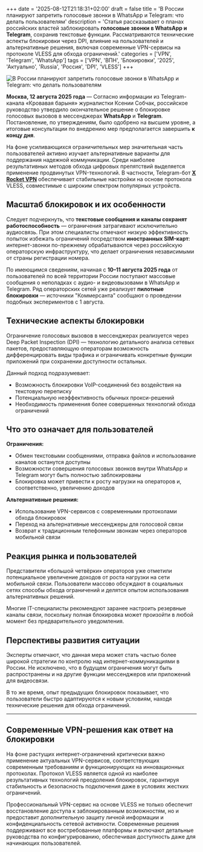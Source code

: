+++
date = '2025-08-12T21:18:31+02:00'
draft = false
title = 'В России планируют запретить голосовые звонки в WhatsApp и Telegram: что делать пользователям'
description = 'Статья рассказывает о планах российских властей заблокировать **голосовые звонки в WhatsApp и Telegram**, сохранив текстовые функции. Рассматриваются технические аспекты блокировки через DPI, влияние на пользователей и альтернативные решения, включая современные VPN-сервисы на протоколе VLESS для обхода ограничений.'
categories = ['VPN', 'Telegram', 'WhatsApp']
tags = ['VPN', 'ВПН', 'Блокировки', '2025', 'Актуально', 'Russia', 'Россия', 'DPI', 'VLESS']
+++

![В России планируют запретить голосовые звонки в WhatsApp и Telegram: что делать пользователям](https://ladyfly-content.fra1.cdn.digitaloceanspaces.com/A39557EE-2186-4C9E-A4A4-A3E68CEDB68F.jpeg)

**Москва, 12 августа 2025 года** — Согласно информации из Telegram-канала «Кровавая барыня» журналистки Ксении Собчак, российское руководство утвердило окончательное решение о блокировке голосовых вызовов в мессенджерах **WhatsApp** и **Telegram**. Постановление, по утверждениям, было одобрено на высшем уровне, а итоговые консультации по внедрению мер предполагается завершить **к концу дня**.

На фоне усиливающихся ограничительных мер значительная часть пользователей активно изучает альтернативные варианты для поддержания надежной коммуникации. Среди наиболее результативных методов обхода цифровых препятствий выделяется применение продвинутых VPN-технологий. В частности, Telegram-бот **[X Rocket VPN](https://t.me/X_Rocket_VPN_bot?start=ref-b-9)** обеспечивает стабильные настройки на основе протокола VLESS, совместимые с широким спектром популярных устройств.

## Масштаб блокировок и их особенности

Следует подчеркнуть, что **текстовые сообщения и каналы сохранят работоспособность** — ограничения затрагивают исключительно аудиосвязь. При этом специалисты отмечают низкую эффективность попыток избежать ограничений посредством **иностранных SIM-карт**: интернет-звонки по-прежнему обрабатываются через российскую операторскую инфраструктуру, что делает ограничения независимыми от страны регистрации номера.

По имеющимся сведениям, начиная с **10–11 августа 2025 года** от пользователей по всей территории России поступают массовые сообщения о неполадках с аудио- и видеовызовами в WhatsApp и Telegram. Ряд операторских сетей уже реализует **пилотные блокировки** — источники "Коммерсанта" сообщают о проведении подобных экспериментов с 1 августа.

## Технические аспекты блокировки

Ограничение голосовых вызовов в мессенджерах реализуется через Deep Packet Inspection (DPI) — технологию детального анализа сетевых пакетов, предоставляющую операторам возможность дифференцировать виды трафика и ограничивать конкретные функции приложений при сохранении доступности остальных.

Данный подход подразумевает:
- Возможность блокировки VoIP-соединений без воздействия на текстовую переписку
- Потенциальную неэффективность обычных прокси-решений
- Необходимость применения более совершенных технологий обхода ограничений

## Что это означает для пользователей

**Ограничения:**
- Обмен текстовыми сообщениями, отправка файлов и использование каналов останутся доступны
- Возможности совершения голосовых звонков внутри WhatsApp и Telegram могут быть полностью заблокированы
- Блокировка может привести к росту нагрузки на операторов и, соответственно, увеличению доходов

**Альтернативные решения:**
- Использование VPN-сервисов с современными протоколами обхода блокировок
- Переход на альтернативные мессенджеры для голосовой связи
- Возврат к традиционным телефонным звонкам через операторов мобильной связи

## Реакция рынка и пользователей

Представители «большой четвёрки» операторов уже отметили потенциальное увеличение доходов от роста нагрузки на сети мобильной связи. Пользователи массово обсуждают в социальных сетях способы обхода ограничений и делятся опытом использования альтернативных решений.

Многие IT-специалисты рекомендуют заранее настроить резервные каналы связи, поскольку полная блокировка может произойти в любой момент без предварительного уведомления.

## Перспективы развития ситуации

Эксперты отмечают, что данная мера может стать частью более широкой стратегии по контролю над интернет-коммуникациями в России. Не исключено, что в будущем ограничения могут быть распространены и на другие функции мессенджеров или приложений для видеосвязи.

В то же время, опыт предыдущих блокировок показывает, что пользователи быстро адаптируются к новым условиям, находя технические решения для обхода ограничений.

---

## Современные VPN-решения как ответ на блокировки

На фоне растущих интернет-ограничений критически важно применение актуальных VPN-сервисов, соответствующих современным требованиям и функционирующих на инновационных протоколах. Протокол VLESS является одной из наиболее результативных технологий преодоления блокировок, гарантируя стабильность и безопасность подключения даже в условиях жестких ограничений.

Профессиональный VPN-сервис на основе VLESS не только обеспечит восстановление доступа к заблокированным возможностям, но и предоставит дополнительную защиту личной информации и конфиденциальность сетевой активности. Современные решения поддерживают все востребованные платформы и включают детальные руководства по конфигурированию, обеспечивая доступность даже для начинающих пользователей.